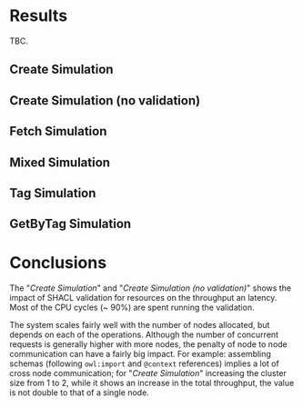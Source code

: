 # Results

TBC.

## Create Simulation

## Create Simulation (no validation)

## Fetch Simulation

## Mixed Simulation

## Tag Simulation

## GetByTag Simulation

# Conclusions

The "_Create Simulation_" and "_Create Simulation (no validation)_" shows the impact of SHACL validation for resources
on the throughput an latency. Most of the CPU cycles (~ 90%) are spent running the validation.

The system scales fairly well with the number of nodes allocated, but depends on each of the operations. Although the
number of concurrent requests is generally higher with more nodes, the penalty of node to node communication can have
a fairly big impact. For example: assembling schemas (following `owl:import` and `@context` references) implies a lot of
cross node communication; for "_Create Simulation_" increasing the cluster size from 1 to 2, while it shows an increase
in the total throughput, the value is not double to that of a single node.
